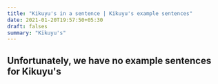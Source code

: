 ```yaml
---
title: "Kikuyu's in a sentence | Kikuyu's example sentences"
date: 2021-01-20T19:57:50+05:30
draft: falses
summary: "Kikuyu's"
---
```

## Unfortunately, we have no example sentences for Kikuyu's                 
